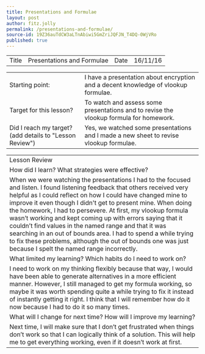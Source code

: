 ```yaml
---
title: Presentations and Formulae
layout: post
author: fitz.jolly
permalink: /presentations-and-formulae/
source-id: 19Z36auTdCW3aLTnAbiwi5GmZriJQFJN_T4DQ-0WjVRo
published: true
---
```

<table>
  <tr>
    <td>Title</td>
    <td>Presentations and Formulae</td>
    <td>Date</td>
    <td>16/11/16</td>
  </tr>
</table>


<table>
  <tr>
    <td>Starting point:</td>
    <td>I have a presentation about encryption and a decent knowledge of vlookup formulae.</td>
  </tr>
  <tr>
    <td>Target for this lesson?</td>
    <td>To watch and assess some presentations and to revise the vlookup formula for homework.</td>
  </tr>
  <tr>
    <td>Did I reach my target? 
(add details to "Lesson Review")</td>
    <td> Yes, we watched some presentations and I made a new sheet to revise vlookup formulae.</td>
  </tr>
</table>


<table>
  <tr>
    <td>Lesson Review</td>
  </tr>
  <tr>
    <td>How did I learn? What strategies were effective? </td>
  </tr>
  <tr>
    <td>When we were watching the presentations I had to the focused and listen. I found listening feedback that others received very helpful as I could reflect on how I could have changed mine to improve it even though I didn't get to present mine. When doing the homework, I had to persevere. At first, my vlookup formula wasn’t working and kept coming up with errors saying that it couldn’t find values in the named range and that it was searching in an out of bounds area. I had to spend a while trying to fix these problems, although the out of bounds one was just because I spelt the named range incorrectly.</td>
  </tr>
  <tr>
    <td>What limited my learning? Which habits do I need to work on? </td>
  </tr>
  <tr>
    <td>I need to work on my thinking flexibly because that way, I would have been able to generate alternatives in a more efficient manner. However, I still managed to get my formula working, so maybe it was worth spending quite a while trying to fix it instead of instantly getting it right. I think that I will remember how do it now because I had to do it so many times.</td>
  </tr>
  <tr>
    <td>What will I change for next time? How will I improve my learning?</td>
  </tr>
  <tr>
    <td>Next time, I will make sure that I don’t get frustrated when things don’t work so that I can logically think of a solution. This will help me to get everything working, even if it doesn’t work at first.</td>
  </tr>
</table>


